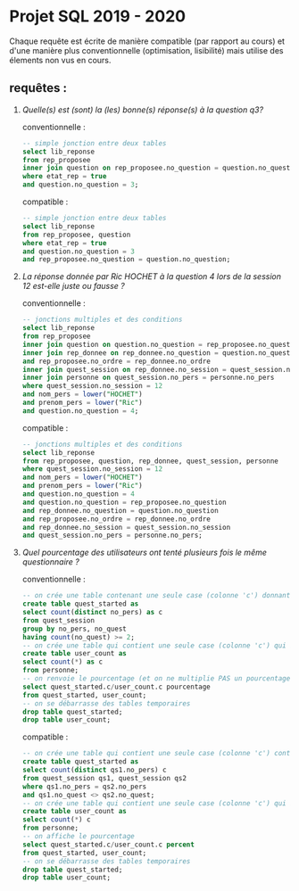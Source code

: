 <!---
Un aperçu du markdown est disponible à cette adresse :
https://github.com/WildGoat07/SQLProj19-20/blob/master/README.md
-->
# Projet SQL 2019 - 2020

Chaque requête est écrite de manière compatible (par rapport au cours) et d'une manière plus conventionnelle (optimisation, lisibilité) mais utilise des élements non vus en cours.

## requêtes :

1. *Quelle(s) est (sont) la (les) bonne(s) réponse(s) à la question q3?*

    conventionnelle :
    ```sql
    -- simple jonction entre deux tables
    select lib_reponse
    from rep_proposee
    inner join question on rep_proposee.no_question = question.no_question
    where etat_rep = true
    and question.no_question = 3;
    ```
    compatible :
    ```sql
    -- simple jonction entre deux tables
    select lib_reponse
    from rep_proposee, question
    where etat_rep = true
    and question.no_question = 3
    and rep_proposee.no_question = question.no_question;
    ```
1. *La réponse donnée par Ric HOCHET à la question 4 lors de la session 12 est-elle juste ou fausse ?*

    conventionnelle :
    ```sql
    -- jonctions multiples et des conditions
    select lib_reponse
    from rep_proposee
    inner join question on question.no_question = rep_proposee.no_question
    inner join rep_donnee on rep_donnee.no_question = question.no_question
    and rep_proposee.no_ordre = rep_donnee.no_ordre
    inner join quest_session on rep_donnee.no_session = quest_session.no_session
    inner join personne on quest_session.no_pers = personne.no_pers
    where quest_session.no_session = 12
    and nom_pers = lower("HOCHET")
    and prenom_pers = lower("Ric")
    and question.no_question = 4;
    ```
    compatible :
    ```sql
    -- jonctions multiples et des conditions
    select lib_reponse
    from rep_proposee, question, rep_donnee, quest_session, personne
    where quest_session.no_session = 12
    and nom_pers = lower("HOCHET")
    and prenom_pers = lower("Ric")
    and question.no_question = 4
    and question.no_question = rep_proposee.no_question
    and rep_donnee.no_question = question.no_question
    and rep_proposee.no_ordre = rep_donnee.no_ordre
    and rep_donnee.no_session = quest_session.no_session
    and quest_session.no_pers = personne.no_pers;
    ```
1. *Quel pourcentage des utilisateurs ont tenté plusieurs fois le même questionnaire ?*

    conventionnelle :
    ```sql
    -- on crée une table contenant une seule case (colonne 'c') donnant le nombre d’utilisateurs différents ayant lancé minimum 2 fois un même questionnaire
    create table quest_started as
    select count(distinct no_pers) as c
    from quest_session
    group by no_pers, no_quest
    having count(no_quest) >= 2;
    -- on crée une table qui contient une seule case (colonne 'c') qui indique le nombre total d'utilisateurs
    create table user_count as
    select count(*) as c
    from personne;
    -- on renvoie le pourcentage (et on ne multiplie PAS un pourcentage par 100, c’est au programme/site appelant de le faire pour le formattage !!!)
    select quest_started.c/user_count.c pourcentage
    from quest_started, user_count;
    -- on se débarrasse des tables temporaires
    drop table quest_started;
    drop table user_count;
    ```
    compatible :
    ```sql
    -- on crée une table qui contient une seule case (colonne 'c') contenant le nombre d'utilisateurs ayant démarré un même questionnaire plusieurs fois
    create table quest_started as
    select count(distinct qs1.no_pers) c
    from quest_session qs1, quest_session qs2
    where qs1.no_pers = qs2.no_pers
    and qs1.no_quest <> qs2.no_quest;
    -- on crée une table qui contient une seule case (colonne 'c') qui indique le nombre total d'utilisateurs
    create table user_count as
    select count(*) c
    from personne;
    -- on affiche le pourcentage
    select quest_started.c/user_count.c percent
    from quest_started, user_count;
    -- on se débarrasse des tables temporaires
    drop table quest_started;
    drop table user_count;
    ```

